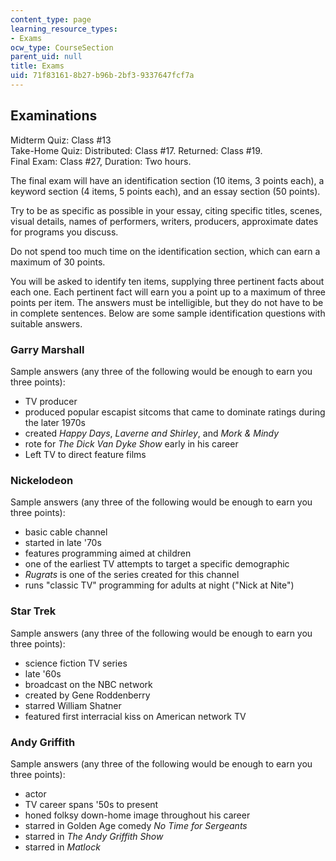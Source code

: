 ```yaml
---
content_type: page
learning_resource_types:
- Exams
ocw_type: CourseSection
parent_uid: null
title: Exams
uid: 71f83161-8b27-b96b-2bf3-9337647fcf7a
---
```


Examinations
------------

Midterm Quiz: Class #13  
Take-Home Quiz: Distributed: Class #17. Returned: Class #19.  
Final Exam: Class #27, Duration: Two hours.

The final exam will have an identification section (10 items, 3 points each), a keyword section (4 items, 5 points each), and an essay section (50 points).

Try to be as specific as possible in your essay, citing specific titles, scenes, visual details, names of performers, writers, producers, approximate dates for programs you discuss.

Do not spend too much time on the identification section, which can earn a maximum of 30 points.

You will be asked to identify ten items, supplying three pertinent facts about each one. Each pertinent fact will earn you a point up to a maximum of three points per item. The answers must be intelligible, but they do not have to be in complete sentences. Below are some sample identification questions with suitable answers.

### Garry Marshall

Sample answers (any three of the following would be enough to earn you three points):

*   TV producer
*   produced popular escapist sitcoms that came to dominate ratings during the later 1970s
*   created _Happy Days_, _Laverne and Shirley_, and _Mork & Mindy_
*   rote for _The Dick Van Dyke Show_ early in his career
*   Left TV to direct feature films

### Nickelodeon

Sample answers (any three of the following would be enough to earn you three points):

*   basic cable channel
*   started in late '70s
*   features programming aimed at children
*   one of the earliest TV attempts to target a specific demographic
*   _Rugrats_ is one of the series created for this channel
*   runs "classic TV" programming for adults at night ("Nick at Nite")

### Star Trek

Sample answers (any three of the following would be enough to earn you three points):

*   science fiction TV series
*   late '60s
*   broadcast on the NBC network
*   created by Gene Roddenberry
*   starred William Shatner
*   featured first interracial kiss on American network TV

### Andy Griffith

Sample answers (any three of the following would be enough to earn you three points):

*   actor
*   TV career spans '50s to present
*   honed folksy down-home image throughout his career
*   starred in Golden Age comedy _No Time for Sergeants_
*   starred in _The Andy Griffith Show_
*   starred in _Matlock_